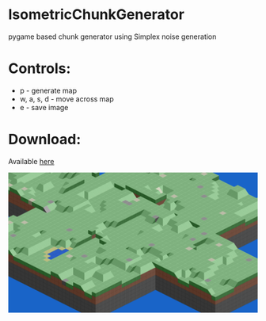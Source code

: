 # IsometricChunkGenerator
pygame based chunk generator using Simplex noise generation

# Controls:
* p - generate map
* w, a, s, d - move across map
* e - save image

# Download:
Available [here](https://github.com/PolsCommits/isometric-chunks/releases/download/v0.1.0/PyChunks.7z)

![Chunk Preview](https://github.com/PolsCommits/isometric-chunks/blob/main/chunk0.png)
